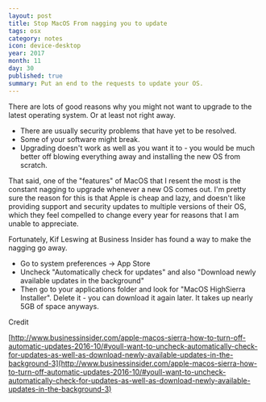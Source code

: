 ```yaml
---
layout: post
title: Stop MacOS From nagging you to update
tags: osx
category: notes
icon: device-desktop
year: 2017
month: 11
day: 30
published: true
summary: Put an end to the requests to update your OS.
---
```


There are lots of good reasons why you might not want to upgrade to the latest operating system. Or at least not right away.

- There are usually security problems that have yet to be resolved.
- Some of your software might break.
- Upgrading doesn't work as well as you want it to - you would be much better off blowing everything away and installing the new OS from scratch.

That said, one of the "features" of MacOS that I resent the most is the constant nagging to upgrade whenever a new OS comes out. I'm pretty sure the reason for this is that Apple is cheap and lazy, and doesn't like providing support and security updates to multiple versions of their OS, which they feel compelled to change every year for reasons that I am unable to appreciate. 

Fortunately, Kif Leswing at Business Insider has found a way to make the nagging go away.

- Go to system preferences -> App Store
- Uncheck "Automatically check for updates" and also "Download newly available updates in the background"
- Then go to your applications folder and look for "MacOS HighSierra Installer". Delete it - you can download it again later. It takes up nearly 5GB of space anyways.



Credit

[http://www.businessinsider.com/apple-macos-sierra-how-to-turn-off-automatic-updates-2016-10/#youll-want-to-uncheck-automatically-check-for-updates-as-well-as-download-newly-available-updates-in-the-background-3](http://www.businessinsider.com/apple-macos-sierra-how-to-turn-off-automatic-updates-2016-10/#youll-want-to-uncheck-automatically-check-for-updates-as-well-as-download-newly-available-updates-in-the-background-3)